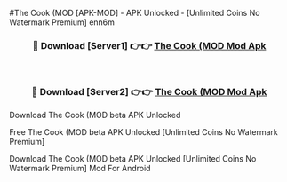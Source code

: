#The Cook (MOD [APK-MOD] - APK Unlocked - [Unlimited Coins No Watermark Premium] enn6m



<div align="center">

<h3>🔴 Download [Server1] 👉👉 <a href="https://momento.my/?title=The_Cook_(MOD">The Cook (MOD Mod Apk</a></h3><br>

<h3>🔴 Download [Server2] 👉👉 <a href="https://momento.my/?title=The_Cook_(MOD">The Cook (MOD Mod Apk</a></h3>
</div>



Download The Cook (MOD beta APK Unlocked

Free The Cook (MOD beta APK Unlocked [Unlimited Coins No Watermark Premium]

Download The Cook (MOD beta APK Unlocked [Unlimited Coins No Watermark Premium] Mod For Android
